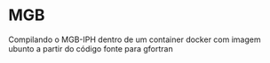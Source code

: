 # MGB

Compilando o MGB-IPH dentro de um container docker com imagem ubunto a partir do código fonte para gfortran
